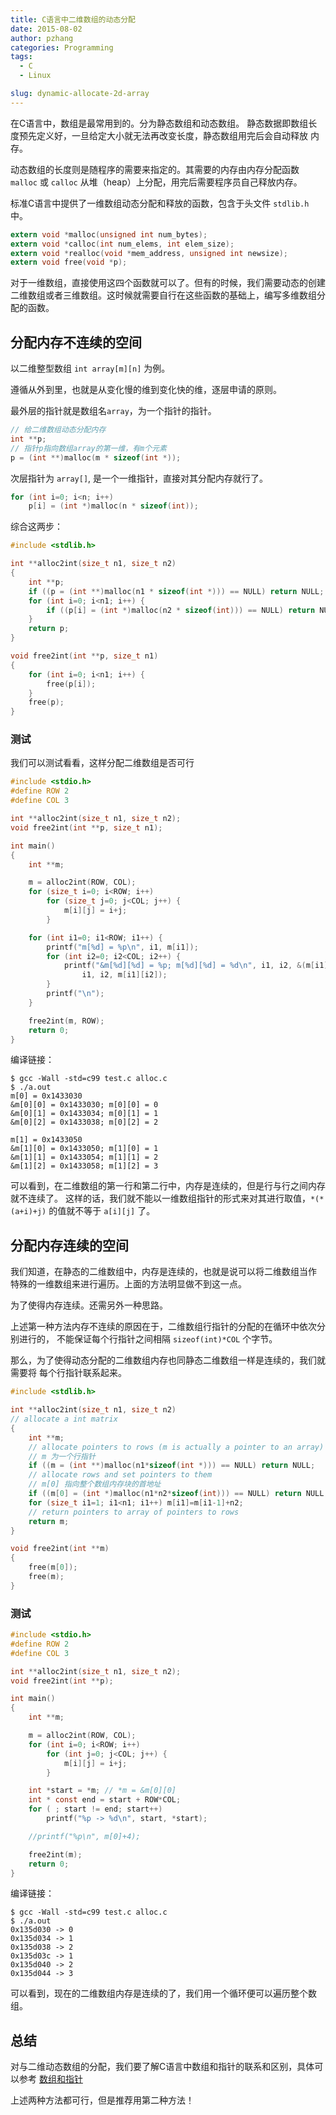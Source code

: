 ```yaml
---
title: C语言中二维数组的动态分配
date: 2015-08-02
author: pzhang
categories: Programming
tags:
  - C
  - Linux

slug: dynamic-allocate-2d-array
---
```


在C语言中，数组是最常用到的。分为静态数组和动态数组。
静态数据即数组长度预先定义好，一旦给定大小就无法再改变长度，静态数组用完后会自动释放
内存。

动态数组的长度则是随程序的需要来指定的。其需要的内存由内存分配函数 `malloc` 或 `calloc`
从堆（heap）上分配，用完后需要程序员自己释放内存。

标准C语言中提供了一维数组动态分配和释放的函数，包含于头文件 `stdlib.h` 中。

<!--more-->

```c
extern void *malloc(unsigned int num_bytes);
extern void *calloc(int num_elems, int elem_size);
extern void *realloc(void *mem_address, unsigned int newsize);
extern void free(void *p);
```

对于一维数组，直接使用这四个函数就可以了。但有的时候，我们需要动态的创建
二维数组或者三维数组。这时候就需要自行在这些函数的基础上，编写多维数组分配的函数。

## 分配内存不连续的空间

以二维整型数组 `int array[m][n]` 为例。

遵循从外到里，也就是从变化慢的维到变化快的维，逐层申请的原则。

最外层的指针就是数组名`array`，为一个指针的指针。

```c
// 给二维数组动态分配内存
int **p;
// 指针p指向数组array的第一维，有m个元素
p = (int **)malloc(m * sizeof(int *));
```

次层指针为 `array[]`, 是一个一维指针，直接对其分配内存就行了。

```c
for (int i=0; i<n; i++)
    p[i] = (int *)malloc(n * sizeof(int));
```

综合这两步：

```c
#include <stdlib.h>

int **alloc2int(size_t n1, size_t n2)
{
    int **p;
    if ((p = (int **)malloc(n1 * sizeof(int *))) == NULL) return NULL;
    for (int i=0; i<n1; i++) {
        if ((p[i] = (int *)malloc(n2 * sizeof(int))) == NULL) return NULL;
    }
    return p;
}

void free2int(int **p, size_t n1)
{
    for (int i=0; i<n1; i++) {
        free(p[i]);
    }
    free(p);
}
```

### 测试

我们可以测试看看，这样分配二维数组是否可行

```c
#include <stdio.h>
#define ROW 2
#define COL 3

int **alloc2int(size_t n1, size_t n2);
void free2int(int **p, size_t n1);

int main()
{
    int **m;

    m = alloc2int(ROW, COL);
    for (size_t i=0; i<ROW; i++)
        for (size_t j=0; j<COL; j++) {
            m[i][j] = i+j;
        }

    for (int i1=0; i1<ROW; i1++) {
        printf("m[%d] = %p\n", i1, m[i1]);
        for (int i2=0; i2<COL; i2++) {
            printf("&m[%d][%d] = %p; m[%d][%d] = %d\n", i1, i2, &(m[i1][i2]),
                i1, i2, m[i1][i2]);
        }
        printf("\n");
    }

    free2int(m, ROW);
    return 0;
}
```
编译链接：

    $ gcc -Wall -std=c99 test.c alloc.c
    $ ./a.out
    m[0] = 0x1433030
    &m[0][0] = 0x1433030; m[0][0] = 0
    &m[0][1] = 0x1433034; m[0][1] = 1
    &m[0][2] = 0x1433038; m[0][2] = 2

    m[1] = 0x1433050
    &m[1][0] = 0x1433050; m[1][0] = 1
    &m[1][1] = 0x1433054; m[1][1] = 2
    &m[1][2] = 0x1433058; m[1][2] = 3

可以看到，在二维数组的第一行和第二行中，内存是连续的，但是行与行之间内存就不连续了。
这样的话，我们就不能以一维数组指针的形式来对其进行取值，`*(*(a+i)+j)` 的值就不等于
`a[i][j]` 了。


## 分配内存连续的空间

我们知道，在静态的二维数组中，内存是连续的，也就是说可以将二维数组当作
特殊的一维数组来进行遍历。上面的方法明显做不到这一点。

为了使得内存连续。还需另外一种思路。

上述第一种方法内存不连续的原因在于，二维数组行指针的分配的在循环中依次分别进行的，
不能保证每个行指针之间相隔 `sizeof(int)*COL` 个字节。

那么，为了使得动态分配的二维数组内存也同静态二维数组一样是连续的，我们就需要将
每个行指针联系起来。

```c
#include <stdlib.h>

int **alloc2int(size_t n1, size_t n2)
// allocate a int matrix
{
    int **m;
    // allocate pointers to rows (m is actually a pointer to an array)
    // m 为一个行指针
    if ((m = (int **)malloc(n1*sizeof(int *))) == NULL) return NULL;
    // allocate rows and set pointers to them
    // m[0] 指向整个数组内存块的首地址
    if ((m[0] = (int *)malloc(n1*n2*sizeof(int))) == NULL) return NULL;
    for (size_t i1=1; i1<n1; i1++) m[i1]=m[i1-1]+n2;
    // return pointers to array of pointers to rows
    return m;
}

void free2int(int **m)
{
    free(m[0]);
    free(m);
}
```

### 测试

```c
#include <stdio.h>
#define ROW 2
#define COL 3

int **alloc2int(size_t n1, size_t n2);
void free2int(int **p);

int main()
{
    int **m;

    m = alloc2int(ROW, COL);
    for (int i=0; i<ROW; i++)
        for (int j=0; j<COL; j++) {
            m[i][j] = i+j;
        }

    int *start = *m; // *m = &m[0][0]
    int * const end = start + ROW*COL;
    for ( ; start != end; start++)
        printf("%p -> %d\n", start, *start);

    //printf("%p\n", m[0]+4);

    free2int(m);
    return 0;
}
```
编译链接：

    $ gcc -Wall -std=c99 test.c alloc.c
    $ ./a.out
    0x135d030 -> 0
    0x135d034 -> 1
    0x135d038 -> 2
    0x135d03c -> 1
    0x135d040 -> 2
    0x135d044 -> 3

可以看到，现在的二维数组内存是连续的了，我们用一个循环便可以遍历整个数组。

## 总结

对与二维动态数组的分配，我们要了解C语言中数组和指针的联系和区别，具体可以参考
[数组和指针](/array-and-pointers.html)

上述两种方法都可行，但是推荐用第二种方法！
